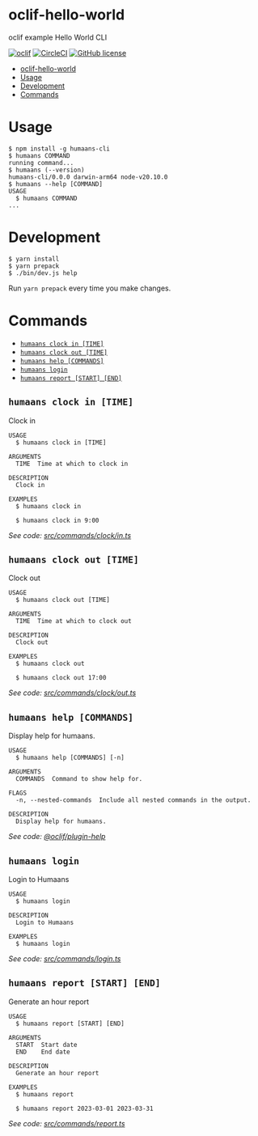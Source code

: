 # oclif-hello-world

oclif example Hello World CLI

[![oclif](https://img.shields.io/badge/cli-oclif-brightgreen.svg)](https://oclif.io)
[![CircleCI](https://circleci.com/gh/oclif/hello-world/tree/main.svg?style=shield)](https://circleci.com/gh/oclif/hello-world/tree/main)
[![GitHub license](https://img.shields.io/github/license/oclif/hello-world)](https://github.com/oclif/hello-world/blob/main/LICENSE)

<!-- toc -->
* [oclif-hello-world](#oclif-hello-world)
* [Usage](#usage)
* [Development](#development)
* [Commands](#commands)
<!-- tocstop -->

# Usage

<!-- usage -->
```sh-session
$ npm install -g humaans-cli
$ humaans COMMAND
running command...
$ humaans (--version)
humaans-cli/0.0.0 darwin-arm64 node-v20.10.0
$ humaans --help [COMMAND]
USAGE
  $ humaans COMMAND
...
```
<!-- usagestop -->

# Development
```sh-session
$ yarn install
$ yarn prepack
$ ./bin/dev.js help 
```

Run `yarn prepack` every time you make changes.

# Commands

<!-- commands -->
* [`humaans clock in [TIME]`](#humaans-clock-in-time)
* [`humaans clock out [TIME]`](#humaans-clock-out-time)
* [`humaans help [COMMANDS]`](#humaans-help-commands)
* [`humaans login`](#humaans-login)
* [`humaans report [START] [END]`](#humaans-report-start-end)

## `humaans clock in [TIME]`

Clock in

```
USAGE
  $ humaans clock in [TIME]

ARGUMENTS
  TIME  Time at which to clock in

DESCRIPTION
  Clock in

EXAMPLES
  $ humaans clock in

  $ humaans clock in 9:00
```

_See code: [src/commands/clock/in.ts](https://github.com/andreicek/humaans-cli/blob/v0.0.0/src/commands/clock/in.ts)_

## `humaans clock out [TIME]`

Clock out

```
USAGE
  $ humaans clock out [TIME]

ARGUMENTS
  TIME  Time at which to clock out

DESCRIPTION
  Clock out

EXAMPLES
  $ humaans clock out

  $ humaans clock out 17:00
```

_See code: [src/commands/clock/out.ts](https://github.com/andreicek/humaans-cli/blob/v0.0.0/src/commands/clock/out.ts)_

## `humaans help [COMMANDS]`

Display help for humaans.

```
USAGE
  $ humaans help [COMMANDS] [-n]

ARGUMENTS
  COMMANDS  Command to show help for.

FLAGS
  -n, --nested-commands  Include all nested commands in the output.

DESCRIPTION
  Display help for humaans.
```

_See code: [@oclif/plugin-help](https://github.com/oclif/plugin-help/blob/v6.0.12/src/commands/help.ts)_

## `humaans login`

Login to Humaans

```
USAGE
  $ humaans login

DESCRIPTION
  Login to Humaans

EXAMPLES
  $ humaans login
```

_See code: [src/commands/login.ts](https://github.com/andreicek/humaans-cli/blob/v0.0.0/src/commands/login.ts)_

## `humaans report [START] [END]`

Generate an hour report

```
USAGE
  $ humaans report [START] [END]

ARGUMENTS
  START  Start date
  END    End date

DESCRIPTION
  Generate an hour report

EXAMPLES
  $ humaans report

  $ humaans report 2023-03-01 2023-03-31
```

_See code: [src/commands/report.ts](https://github.com/andreicek/humaans-cli/blob/v0.0.0/src/commands/report.ts)_
<!-- commandsstop -->
